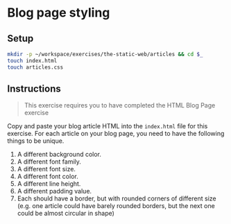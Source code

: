 # Blog page styling

## Setup

```bash
mkdir -p ~/workspace/exercises/the-static-web/articles && cd $_
touch index.html
touch articles.css
```

## Instructions

> This exercise requires you to have completed the HTML Blog Page exercise

Copy and paste your blog article HTML into the `index.html` file for this exercise. For each article on your blog page, you need to have the following things to be unique.

1. A different background color.
1. A different font family.
1. A different font size.
1. A different font color.
1. A different line height.
1. A different padding value.
1. Each should have a border, but with rounded corners of different size (e.g. one article could have barely rounded borders, but the next one could be almost circular in shape)